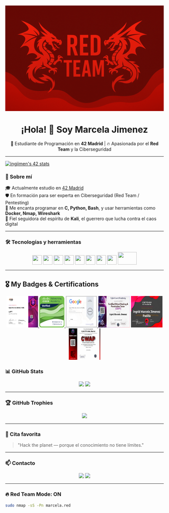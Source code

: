 <p align="center">
  <img src="https://raw.githubusercontent.com/MarcelaJI/red-team-assets/main/90911f55-534c-4d61-b69f-6266eced4725.png" alt="Red Team Banner" />
</p>


<h1 align="center">¡Hola! 👋 Soy Marcela Jimenez</h1>
<p align="center">🔴 Estudiante de Programación en <strong>42 Madrid</strong> | 🔥 Apasionada por el <strong>Red Team</strong> y la Ciberseguridad</p>

---

[![ingjimen's 42 stats](https://badge.mediaplus.ma/greenbinary/ingjimen?1337Badge=off&UM6P=off)](https://github.com/oakoudad/badge42)

### 🧠 Sobre mí

🎓 Actualmente estudio en [42 Madrid](https://42madrid.com)  
🛡️ En formación para ser experta en Ciberseguridad (Red Team / Pentesting)  
🐚 Me encanta programar en **C, Python, Bash**, y usar herramientas como **Docker, Nmap, Wireshark**  
🐉 Fiel seguidora del espíritu de **Kali**, el guerrero que lucha contra el caos digital

---

### 🛠 Tecnologías y herramientas

<p align="center">
  <a href="#"><img src="https://cdn.jsdelivr.net/gh/devicons/devicon/icons/c/c-original.svg" width="30" height="30"/></a>
  <a href="#"><img src="https://cdn.jsdelivr.net/gh/devicons/devicon/icons/python/python-original.svg" width="30" height="30"/></a>
  <a href="#"><img src="https://cdn.jsdelivr.net/gh/devicons/devicon/icons/bash/bash-original.svg" width="30" height="30"/></a>
  <a href="#"><img src="https://cdn.jsdelivr.net/gh/devicons/devicon/icons/docker/docker-original.svg" width="30" height="30"/></a>
  <a href="#"><img src="https://nmap.org/images/nmap-logo-256x256.png" width="30" height="30"/></a>
  <a href="#"><img src="https://cdn.jsdelivr.net/gh/devicons/devicon/icons/git/git-original.svg" width="30" height="30"/></a>
  <a href="#"><img src="https://cdn.jsdelivr.net/gh/devicons/devicon/icons/vim/vim-original.svg" width="30" height="30"/></a>
  <a href="#"><img src="https://cdn.jsdelivr.net/gh/devicons/devicon/icons/visualstudio/visualstudio-plain.svg" width="30" height="30"/></a>
  <a href="#"><img src="https://img.shields.io/badge/Markdown-000000?style=flat&logo=markdown&logoColor=white" width="60" height="40"/></a>
</p>



---

## 🎖️ My Badges & Certifications

<p align="center">

  <a href="https://certs.ine.com/ce93f178-bd38-4fd8-a1ae-777c0bb0fa1a#acc.ryLe0Y8s" target="_blank">
    <img src="https://github.com/MarcelaJI/red-team-assets/raw/main/eJPT.png" width="100" height="100" alt="eJPTv2 Certification" />
  </a>
  <a href="https://www.credly.com/badges/a0f0ba7b-e3af-491e-a087-8eee4f9f7780/public_url" target="_blank">
    <img src="https://github.com/MarcelaJI/red-team-assets/raw/main/introduction-to-cybersecurity.png" width="80" height="100" alt="Cisco Cybersecurity Badge" />
  </a>

  <a href="https://www.coursera.org/account/accomplishments/verify/AAP9EKHPFGGL" target="_blank">
    <img src="https://github.com/MarcelaJI/red-team-assets/raw/main/Captura%20de%20pantalla%202025-06-01%20171155.png" width="100" height="100" alt="Python Coursera Certificate" />
  </a>

  <img src="https://github.com/MarcelaJI/red-team-assets/raw/main/introduccion_al_hacking.png" width="100" height="100" alt="Introducción al Hacking Certificate" />

  <img src="https://github.com/MarcelaJI/red-team-assets/raw/main/Introduccion_a_linux.png" width="100" height="100" alt="Introducción a Linux Certificate" />

  <img src="https://github.com/MarcelaJI/red-team-assets/raw/main/Certified_Web_Applications_Pentester.png" width="100" height="100" alt="Introducción a Linux Certificate" />
</p>



### 📊 GitHub Stats

<p align="center">
  <img src="https://github-readme-stats.vercel.app/api?username=MarcelaJI&show_icons=true&theme=radical" height="180"/>
  <img src="https://github-readme-stats.vercel.app/api/top-langs/?username=MarcelaJI&layout=compact&theme=radical" height="180"/>
</p>

---

### 🏆 GitHub Trophies

<p align="center">
  <img src="https://github-profile-trophy.vercel.app/?username=MarcelaJI&theme=radical&no-frame=true&title=Commit,Issues,Stars,Followers,PullRequest" />
</p>

---

### 💬 Cita favorita

> "Hack the planet — porque el conocimiento no tiene límites."

---

### 📫 Contacto

<p align="center">
  <a href="mailto:ingridjimenez113@gmail.com"><img src="https://img.shields.io/badge/Email-red?style=for-the-badge&logo=gmail&logoColor=white" /></a>
  <a href="https://www.linkedin.com/in/marcela-jimenez-/"><img src="https://img.shields.io/badge/LinkedIn-red?style=for-the-badge&logo=linkedin&logoColor=white" /></a>
</p>


---

### 🔥 Red Team Mode: ON

```bash
sudo nmap -sS -Pn marcela.red

